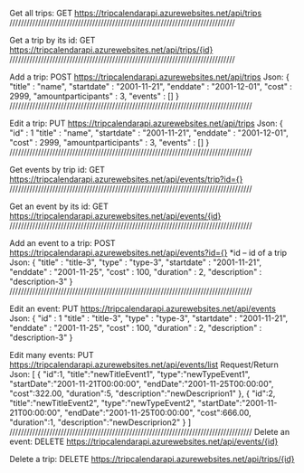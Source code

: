 Get all trips:
GET
https://tripcalendarapi.azurewebsites.net/api/trips
///////////////////////////////////////////////////////////////////////////////

Get a trip by its id:
GET
https://tripcalendarapi.azurewebsites.net/api/trips/{id}
///////////////////////////////////////////////////////////////////////////////

Add a trip:
POST
https://tripcalendarapi.azurewebsites.net/api/trips
Json:
{
	"title" : "name",
	"startdate" : "2001-11-21",
	"enddate" : "2001-12-01",
	"cost" : 2999,
	"amountparticipants" : 3,
	"events" : []
}
/////////////////////////////////////////////////////////////////////////////////////

Edit a trip:
PUT
https://tripcalendarapi.azurewebsites.net/api/trips
Json:
{
	"id" : 1
	"title" : "name",
	"startdate" : "2001-11-21",
	"enddate" : "2001-12-01",
	"cost" : 2999,
	"amountparticipants" : 3,
	"events" : []
}
/////////////////////////////////////////////////////////////////////////////////////

Get events by trip id:
GET
https://tripcalendarapi.azurewebsites.net/api/events/trip?id={}
/////////////////////////////////////////////////////////////////////////////////////

Get an event by its id:
GET
https://tripcalendarapi.azurewebsites.net/api/events/{id}
/////////////////////////////////////////////////////////////////////////////////////

Add an event to a trip:
POST
https://tripcalendarapi.azurewebsites.net/api/events?id={}
*id – id of a trip
Json:
{
	"title" : "title-3",
	"type" : "type-3",
	"startdate" : "2001-11-21",
	"enddate" : "2001-11-25",
	"cost" : 100,
	"duration" : 2,
	"description" : "description-3"
}
/////////////////////////////////////////////////////////////////////////////////////

Edit an event:
PUT
https://tripcalendarapi.azurewebsites.net/api/events
Json:
{
	"id" : 1
	"title" : "title-3",
	"type" : "type-3",
	"startdate" : "2001-11-21",
	"enddate" : "2001-11-25",
	"cost" : 100,
	"duration" : 2,
	"description" : "description-3"
}

Edit many events:
PUT
https://tripcalendarapi.azurewebsites.net/api/events/list
Request/Return Json:
[
	{
		"id":1,
	 	"title":"newTitleEvent1",
	 	"type":"newTypeEvent1",
	 	"startDate":"2001-11-21T00:00:00",
	 	"endDate":"2001-11-25T00:00:00",
	 	"cost":322.00,
	 	"duration":5,
	 	"description":"newDescriprion1"
	},
	{
		"id":2,
		"title":"newTitleEvent2",
	 	"type":"newTypeEvent2",
	 	"startDate":"2001-11-21T00:00:00",
	 	"endDate":"2001-11-25T00:00:00",
	 	"cost":666.00,
	 	"duration":1,
	 	"description":"newDescriprion2"
	}
]
/////////////////////////////////////////////////////////////////////////////////////
Delete an event:
DELETE
https://tripcalendarapi.azurewebsites.net/api/events/{id}

Delete a trip:
DELETE
https://tripcalendarapi.azurewebsites.net/api/trips/{id}

